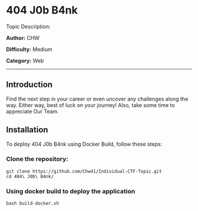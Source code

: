 
# 404 J0b B4nk

Topic Description:

**Author:** CHW

**Difficulty:** Medium

**Category:** Web
 
---
## Introduction
Find the next step in your career or even uncover any challenges along the way. Either way, best of luck on your journey! Also, take some time to appreciate Our Team.

## Installation
To deploy 404 J0b B4nk using Docker Build, follow these steps:
### Clone the repository:
```
git clone https://github.com/Chw41/Individual-CTF-Topic.git
cd 404\ J0b\ B4nk/
```  
### Using docker build to deploy the application
```
bash build-docker.sh
```
